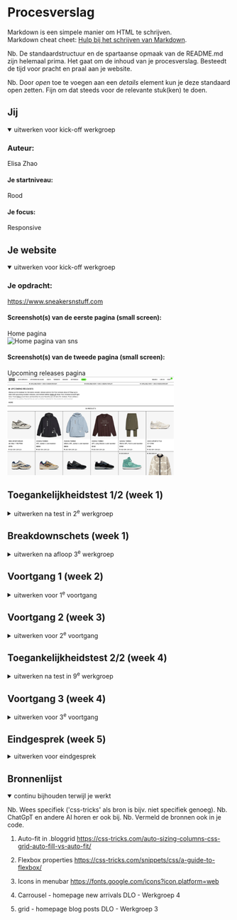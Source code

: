 # Procesverslag
Markdown is een simpele manier om HTML te schrijven.  
Markdown cheat cheet: [Hulp bij het schrijven van Markdown](https://github.com/adam-p/markdown-here/wiki/Markdown-Cheatsheet).

Nb. De standaardstructuur en de spartaanse opmaak van de README.md zijn helemaal prima. Het gaat om de inhoud van je procesverslag. Besteedt de tijd voor pracht en praal aan je website.

Nb. Door *open* toe te voegen aan een *details* element kun je deze standaard open zetten. Fijn om dat steeds voor de relevante stuk(ken) te doen.





## Jij

<details open>
  <summary>uitwerken voor kick-off werkgroep</summary>

  ### Auteur:
  Elisa Zhao

  #### Je startniveau:
  Rood

  #### Je focus:
  Responsive
 
</details>





## Je website

<details open>
  <summary>uitwerken voor kick-off werkgroep</summary>

  ### Je opdracht:
  https://www.sneakersnstuff.com

  #### Screenshot(s) van de eerste pagina (small screen): 
  Home pagina  
  <img src="readme-images/homePagina_sns.png" width="375px" alt="Home pagina van sns">

  #### Screenshot(s) van de tweede pagina (small screen):
  Upcoming releases pagina 
  <img src="readme-images/upcomingReleases_sns.png" width="375px" alt="Upcoming release pagina van sns">
 
</details>



## Toegankelijkheidstest 1/2 (week 1)

<details>
  <summary>uitwerken na test in 2<sup>e</sup> werkgroep</summary>

  ### Bevindingen
  Lijst met je bevindingen die in de test naar voren kwamen:

  Content
  De taal die ze op de website gebruiken is niet complex.
  De buttons geven meestal aan wat het doet, als dat niet zo is kan je wel zien dat het een button is en dat je erop kan klikken.
  De links hebben ook een beschrijving wat het product is en waarop je komt wanneer je het aanklikt.
  
  Code
  De globale code is allereerst wel goed, wanneer ik wat dieper in de code kijk
  zie ik wel enkele dingen waaraan die niet voldoet zoals, de heading elements die niet overal zijn gebruikt, de meeste images hebben geen alt tekst, ook kan je de website niet bedienen met je keyboard waardoor het minder toegankelijk is. 
  In de code zelf wordt er vooral veel gebruik gemaakt van vele classes, divs en javascript zelfs voor de kleinste dingen.

  Mobiele ervaring
  De mobiele ervaring van de website is wel goed, je hebt de mogelijkheid om de website te draaien, de horizontale scroll gaat weg, de buttons and links zijn qua grote goed en het scroll gebied is goed. 

  Video & Audio
  Ze maken vrij weinig gebruik van video/audio wanneer dat wel wordt gedaan speelt het niet automatisch af en heb je de mogelijkheid om het te stoppen, maar is er geen mogelijkheid voor ondertiteling. 

  Controls
  Ze maken gebruik van een a element voor linkjes.
  De links zijn niet zo snel te herkennen als links. 
  Alleen pas wanneer je er overheen hovert met je muis, dan worden ze onderlijnt maar ook dit is niet altijd het geval.
  Daarnaast maken ze geen gebruik van een focus state als je het probeert te bedienen met je keyboard. 
  De buttons die worden weergeven zijn gemaakt met een button element, wel merk ik dat sommige links gestyled zijn als een button.

  Animatie 
  Ze maken wel gebruik van een animatie, dit is niet storend en speelt het niet te snel af je hebt hierbij niet de mogelijkheid om het stop te zetten.

  Uiterlijk
  Ze ondersteunen geen dark&light mode, de kleuren zijn vooral zwart/wit alleen de afbeeldingen niet maar in de beschrijving weergeven ze altijd de kleur van het item. Daardoor is de website niet perse afhankelijk van de kleur.
  Het contrast kan je altijd aanpassen, de tekst kan je ook vergroten en schaalt de website meteen mee. 
  De tekst is op sommige delen van de website wel aan de kleine kant, dit is niet voor iedereen goed leesbaar.

  Contrast
  Het kleuren contrast is goed, de tekst en afbeeldingen blijven overal goed leesbaar. 
</details>



## Breakdownschets (week 1)

<details>
  <summary>uitwerken na afloop 3<sup>e</sup> werkgroep</summary>

  ### de hele pagina + dynamisch deel: 
  <img src="readme-images/homepageBreakdown.jpg" width="375px" alt="breakdown van de home pagina + dynamisch deel">

  ### Upcoming releases pagina: 
  <img src="readme-images/upcomingreleasesBreakdown.jpg" width="375px" alt="breakdown van de upcoming releases pagina">
</details>





## Voortgang 1 (week 2)

<details>
  <summary>uitwerken voor 1<sup>e</sup> voortgang</summary>

  ### Stand van zaken 
  hier dit ging goed & dit was lastig (neem ook screenshots op van delen van je website en code)

  Deze week heb ik mij vooral bezig gehouden met het opzetten van een basis in de html, dit verliep vrijwel goed
  alleen twijfelde ik bij sommige onderdelen welke heading ik moest gebruiken en of ik voor iets wel een ul kon gebruiken.

  Bij het menu vind ik het nog lastig wat ik in de html moet zetten, want wanneer de website op mobiel scherm staat is de nav anders 
  dan dat die op desktop scherm staat. Ik heb allereerst beide uitgewerkt, maar zal ik later nog vragen hoe ik dit precies moet doen.
  <img src="readme-images/navcode.png" width="375px" alt="code van het nav element">

  Ik heb ook gewerkt aan het menu met css alleen kwam ik er later achter dat die nog helemaal niet responsive is en dus niet meeschaalt. 
  Daar moet ik dus nogmaals naar kijken!
  <img src="readme-images/menuhompage.png" width="375px" alt="code van het nav element">

  Voor deze week ben ik niet echt tevreden met mijn voortgang, ik heb alleen nog maar aan html gewerkt voor maar 1 pagine en ook weinig aan de css. Dit moet ik voor de volgende voortgang zeker inhalen! Dan wil ik tenminste klaar zijn met beide html's en een groot deel van beide css's hebben. 

  ### Agenda voor meeting
  samen met je groepje opstellen

  Student 1 - Elisa
  Wat moet er met javascript gedaan worden?
  Hoe uitgebreid moet de alt tekst zijn?
  Gebruik van sections, articles
  Hoe werkt de nav als die zich aanpast wanneer je het scherm responsive maakt?

  Student 2 - Zoë
  Hoe krijg ik de tekst ook responsive?
  Kan ik 2 ul lists in een menu plaatsen?

  Student 3 - Lynn
  Hoe krijg ik alleen de h1 responsive?
  Wanneer het scherm van mobiel naar laptop gaat, komt er een onderdeel bij in het menu. Hoe hebben ze dit gedaan?


  ### Verslag van meeting 
  hier na afloop snel de uitkomsten van de meeting vastleggen

  - Let op de structuur van je pagina.
    In de website wordt er veel gebruik gemaakt van een section > heading > ul > li > soms nog een article met daarin een heading en p 
  
  - Voeg nog enkele dingen toe in de meta van de html

  - Plaats een h2 heading bij een section, dit kan je later hiden maar dan wordt die wel voorgelezen door de voice over.
    Zo weet de gebruiker waar de section over gaat.
  
  - Kijk goed Wanneer het binnen de header valt, meestal zijn dit onderdelen die niet veranderen wanneer je naar een andere pagina gaat. 
</details>







## Voortgang 2 (week 3)

<details> 
  <summary>uitwerken voor 2<sup>e</sup> voortgang</summary>

  ### Stand van zaken 
  hier dit ging goed & dit was lastig (neem ook screenshots op van delen van je website en code)

  Ik heb deze week vooral verder gewerkt aan de css van mijn website
  Wat goed ging was het werken met grid, dit was aan het begin veel uitproberen maar uiteindelijk is het toch gelukt. 
  Het lastige was nog wel de blog posts onderaan de pagina responive krijgen en in combinatie met grid, dit is uiteindelijk wel 
  gelukt met hulp van de studentasisstenten.
  <img src="readme-images/voortgang2codegrid.png" width="375px" alt="code van responsive maken van de blog posts">
  <img src="readme-images/voortgang2grid.png" width="375px" alt="website blog posts">
  <img src="readme-images/voortgang2gridklein.png" width="375px" alt="website blog posts kleiner scherm">

  Flexbox ging ook goed, dit heb ik toegepast op deels de footer en de carrousel, dit is ook de eerste keer dat ik een carrousel 
  heb gemaakt en dit ging vrij snel en simpel!
  <img src="readme-images/carrousel.png" width="375px" alt="carrousel op de homepagina">
  <img src="readme-images/carrouselcode.png" width="375px" alt="code van de carrousel">
  
  Daarnaast heb ik ook verder gewerkt aan styling van de verschillende elementen zoals 
  emoji's toevoegen (dit heb ik nieuw geleerd), teksten etc.
  maar moet ik nog wel wat dingen doen zoals animaties, borders, witruimtes om het geheel af te maken. 
  Ik heb ook geprobeerd om de afbeeldingen eerst te krijgen inplaats van de tekst, dit heb ik gedaan met flexbox > order:1; bijv.
  maar lukt dit telkens niet. 

  Ook heb ik geprobeerd om de tekst te verschuiven en juist te krijgen, maar lukte het niet om die responsive te krijgen.
    <img src="readme-images/responsivetekst.png" width="375px" alt="tekst is niet responsive bij de campaignheader">

  Ik ben deze week tevreden met de vooruitgang van mijn website en lijkt die al veel meer op het origineel, wel moet ik nog veel werken aan de styling van sommige elementen en mij meer focussen op 1 deel van de website en daarna pas verder gaan naar de volgende.


  ### Agenda voor meeting
  samen met je groepje opstellen

  Student 1 - Elisa
  Ik heb nu div’s gezet om de verschillende “kopjes” in de footer, mag dat? Of moet ik er sections van maken? <!-- ! -->
  Moet ik in de footer na de section ook een H2 zetten met een titel?
  Moet ik werken met meerdere css bestanden?
  Hoe krijg ik aan de linkerkant van de scherm geen border? Maar tussen de afbeeldingen wel?
  Hoe verander ik de style wanneer ik op het invulveld van een forum klik?
  Hoe krijg ik in de footer de laatste afbeelding eronder wanneer het scherm kleiner wordt? 
  Hoe zorg ik ervoor dat de tekst in de campaign header ook responsive wordt? 
  Hoe zorg ik ervoor dat ik allereerst het plaatje zie en dan pas de tekst? Doe ik dat met order? <!-- ! -->
  Van een volledig menu naar icoontjes en dat de style verandert, hoe werkt dat? <!-- ! -->

  Student 2 - Zoë
  Is het handig om flexbox te gebruiken of is left and bottom beter?
  Mag padding gebruikt worden?
  Wanneer ik hover zoom heb op een image, hoe zorg ik dat die tekst hetzelfde blijft?
  @fontface werkt niet?
  Hoeveel javascript moet je hebben?
  Is vijf witregels in css een must of mag je het zelf weten?
  Wanneer ik position relative en absolute gebruik op tekst komt de tekst in elkaar, wat is een goede manier om dit te fixen?

  Student 3 - Lynn
  Hoe doe je een searchbalk pop up?
  Waarom werkt flexbox niet meer wanneer ik position relative gebruik?
  Mag top/bottom etc. wel?
  Hoe werkt het met de font?
  Hoe krijg je een responsive slideshow van images?
  Mag je bij tekst die over images staan left en right etc. gebruiken?
  Hoe krijg ik de titels korter (om vormgeving redenen) wanneer het scherm kleiner wordt?

  ### Verslag van meeting
  hier na afloop snel de uitkomsten van de meeting vastleggen

  - punt 1
  - punt 2
  - nog een punt
- ...

</details>





## Toegankelijkheidstest 2/2 (week 4)

<details>
  <summary>uitwerken na test in 9<sup>e</sup> werkgroep</summary>

  ### Bevindingen
  Lijst met je bevindingen die in de test naar voren kwamen (geef ook aan wat er verbeterd is):

</details>





## Voortgang 3 (week 4)

<details>
  <summary>uitwerken voor 3<sup>e</sup> voortgang</summary>

  ### Stand van zaken
  hier dit ging goed & dit was lastig (neem ook screenshots op van delen van je website en code)


  ### Agenda voor meeting
  samen met je groepje opstellen

  | student 1      | student 2          | student 3    | student 4        |
  | ---            | ---                | ---          | ---              |
  | dit bespreken  | en dit             | en ik dit    | en dan ik dat    |
  | en dat ook nog | dit als er tijd is | nog een punt | dit wil ik zeker |
  | ...            | ...                | ...          | ...              |


  ### Verslag van meeting
  hier na afloop snel de uitkomsten van de meeting vastleggen

  - punt 1
  - punt 2
  - nog een punt
  - ...

</details>





## Eindgesprek (week 5)

<details>
  <summary>uitwerken voor eindgesprek</summary>

  ### Je uitkomst - karakteristiek screenshots:
  <img src="readme-images/dummy-plaatje.jpg" width="375px" alt="uitomst opdracht 1">


  ### Dit ging goed/Heb ik geleerd: 
  Korte omschrijving met plaatjes

  <img src="readme-images/dummy-plaatje.jpg" width="375px" alt="top">


  ### Dit was lastig/Is niet gelukt:
  Korte omschrijving met plaatjes

  <img src="readme-images/dummy-plaatje.jpg" width="375px" alt="bummer">
</details>





## Bronnenlijst <!-- dit moet nog -->

<details open>
  <summary>continu bijhouden terwijl je werkt</summary>

  Nb. Wees specifiek ('css-tricks' als bron is bijv. niet specifiek genoeg). 
  Nb. ChatGpT en andere AI horen er ook bij.
  Nb. Vermeld de bronnen ook in je code.

  1. Auto-fit in .bloggrid
  https://css-tricks.com/auto-sizing-columns-css-grid-auto-fill-vs-auto-fit/

  2. Flexbox properties
  https://css-tricks.com/snippets/css/a-guide-to-flexbox/

  3. Icons in menubar
  https://fonts.google.com/icons?icon.platform=web

  4. Carrousel - homepage new arrivals
  DLO - Werkgroep 4
  
  5. grid - homepage blog posts 
  DLO - Werkgroep 3 

</details>